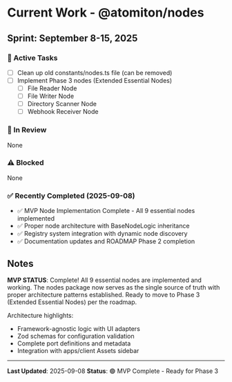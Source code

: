 # Current Work - @atomiton/nodes

## Sprint: September 8-15, 2025

### 🚀 Active Tasks

- [ ] Clean up old constants/nodes.ts file (can be removed)
- [ ] Implement Phase 3 nodes (Extended Essential Nodes)
  - [ ] File Reader Node
  - [ ] File Writer Node
  - [ ] Directory Scanner Node
  - [ ] Webhook Receiver Node

### 🔄 In Review

None

### ⚠️ Blocked

None

### ✅ Recently Completed (2025-09-08)

- ✅ MVP Node Implementation Complete - All 9 essential nodes implemented
- ✅ Proper node architecture with BaseNodeLogic inheritance
- ✅ Registry system integration with dynamic node discovery
- ✅ Documentation updates and ROADMAP Phase 2 completion

## Notes

**MVP STATUS**: Complete! All 9 essential nodes are implemented and working. The nodes package now serves as the single source of truth with proper architecture patterns established. Ready to move to Phase 3 (Extended Essential Nodes) per the roadmap.

Architecture highlights:

- Framework-agnostic logic with UI adapters
- Zod schemas for configuration validation
- Complete port definitions and metadata
- Integration with apps/client Assets sidebar

---

**Last Updated**: 2025-09-08
**Status**: 🟢 MVP Complete - Ready for Phase 3

